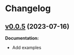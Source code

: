 # Changelog

## [v0.0.5](https://github.com/scraly/gophers-sdk-go/releases/tag/v0.0.5) (2023-07-16)

**Documentation:**

* Add examples
